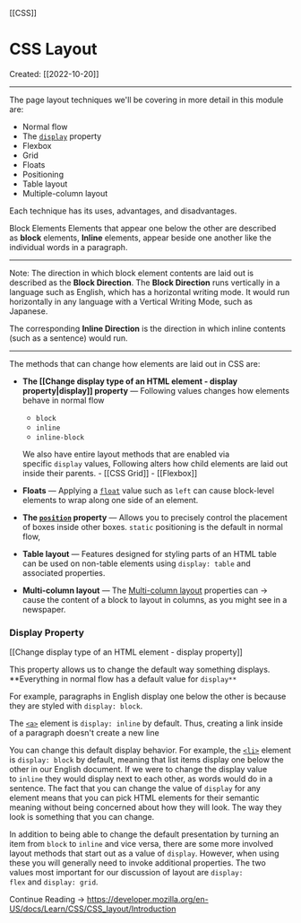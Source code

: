 [[CSS]]

# CSS Layout
Created:  [[2022-10-20]]

---
The page layout techniques we'll be covering in more detail in this module are:
-   Normal flow
-   The [`display`](https://developer.mozilla.org/en-US/docs/Web/CSS/display) property
-   Flexbox
-   Grid
-   Floats
-   Positioning
-   Table layout
-   Multiple-column layout


Each technique has its uses, advantages, and disadvantages.



Block Elements
    Elements that appear one below the other are described as **block** elements, 
**Inline** elements, 
    appear beside one another like the individual words in a paragraph.



---
Note:
The direction in which block element contents are laid out is described as the **Block Direction**. The 
**Block Direction** runs vertically in a language such as English, which has a horizontal writing mode. 
It would run horizontally in any language with a Vertical Writing Mode, such as Japanese. 

The corresponding **Inline Direction** is the direction in which inline contents (such as a sentence) would run.

----



The methods that can change how elements are laid out in CSS are:
-   **The [[Change display type of an HTML element - display property|display]] property** — 
    Following values changes how elements behave in normal flow 
    - `block`
    - `inline`
    - `inline-block`
    
    We also have entire layout methods that are enabled via specific `display` values, 
    Following alters how child elements are laid out inside their parents.
        - [[CSS Grid]]
        - [[Flexbox]]

-   **Floats** — Applying a [`float`](https://developer.mozilla.org/en-US/docs/Web/CSS/float) value such as `left` can cause block-level elements to wrap along one side of an element.

-   **The [`position`](https://developer.mozilla.org/en-US/docs/Web/CSS/position) property** — 
    Allows you to precisely control the placement of boxes inside other boxes.
    `static` positioning is the default in normal flow, 

-   **Table layout** — 
    Features designed for styling parts of an HTML table can be used on non-table elements using `display: table` and associated properties.

-   **Multi-column layout** — 
    The [Multi-column layout](https://developer.mozilla.org/en-US/docs/Web/CSS/CSS_Columns) properties can 
    -> cause the content of a block to layout in columns, as you might see in a newspaper.



### Display Property
[[Change display type of an HTML element - display property]]

This property allows us to change the default way something displays. 
**Everything in normal flow has a default value for `display**`

For example, paragraphs in English display one below the other is because they are styled with `display: block`. 

The [`<a>`](https://developer.mozilla.org/en-US/docs/Web/HTML/Element/a) element is `display: inline` by default.
Thus, creating a link inside of a paragraph doesn't create a new line


You can change this default display behavior. 
For example, the [`<li>`](https://developer.mozilla.org/en-US/docs/Web/HTML/Element/li) element is `display: block` by default, meaning that list items display one below the other in our English document. 
If we were to change the display value to `inline` they would display next to each other, as words would do in a sentence. 
The fact that you can change the value of `display` for any element means that you can pick HTML elements for their semantic meaning without being concerned about how they will look. The way they look is something that you can change.

In addition to being able to change the default presentation by turning an item from `block` to `inline` and vice versa, there are some more involved layout methods that start out as a value of `display`. However, when using these you will generally need to invoke additional properties. The two values most important for our discussion of layout are `display: flex` and `display: grid`.


Continue Reading -> https://developer.mozilla.org/en-US/docs/Learn/CSS/CSS_layout/Introduction
